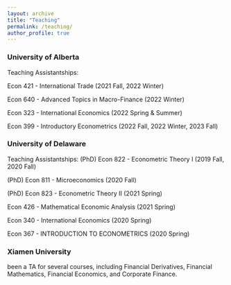 ```yaml
---
layout: archive
title: "Teaching"
permalink: /teaching/
author_profile: true
---
```



### University of Alberta 
Teaching Assistantships:

Econ 421 - International Trade (2021 Fall, 2022 Winter)<br>

Econ 640 - Advanced Topics in Macro-Finance (2022 Winter)<br>

Econ 323 - International Economics (2022 Spring & Summer)<br>

Econ 399 - Introductory Econometrics (2022 Fall, 2022 Winter, 2023 Fall)<br>


### University of Delaware 
Teaching Assistantships:
(PhD) Econ 822 - Econometric Theory I (2019 Fall, 2020 Fall)<br>

(PhD) Econ 811 - Microeconomics (2020 Fall)<br>

(PhD) Econ 823 - Econometric Theory II (2021 Spring)<br>

Econ 426 - Mathematical Economic Analysis (2021 Spring)<br>

Econ 340 - International Economics (2020 Spring)<br>

Econ 367 - INTRODUCTION TO ECONOMETRICS (2020 Spring)<br>


### Xiamen University
been a TA for several courses, including Financial Derivatives, Financial Mathematics, Financial Economics, and Corporate Finance.

